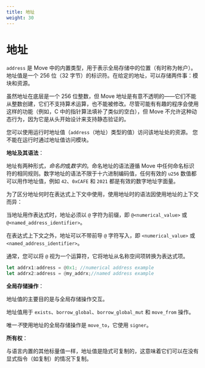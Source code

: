 ```yaml
---
title: 地址
weight: 30
---
```


# 地址

`address` 是 Move 中的内置类型，用于表示全局存储中的位置（有时称为帐户）。地址值是一个 256 位（32 字节）的标识符。在给定的地址，可以存储两件事：模块和资源。

虽然地址在底层是一个 256 位整数，但 Move 地址是有意不透明的——它们不能从整数创建，它们不支持算术运算，也不能被修改。尽管可能有有趣的程序会使用这样的功能（例如，C 中的指针算法填补了类似的空白），但 Move 不允许这种动态行为，因为它是从头开始设计来支持静态验证的。

您可以使用运行时地址值（`address`（地址）类型的值）访问该地址处的资源。  您不能在运行时通过地址值访问模块。

**地址及其语法**：

地址有两种形式，*命名的*或*数字的*。命名地址的语法遵循 Move 中任何命名标识符的相同规则。数字地址的语法不限于十六进制编码值，任何有效的 `u256` 数值都可以用作地址值，例如 `42`、`0xCAFE` 和 `2021` 都是有效的数字地址字面量。

为了区分地址何时在表达式上下文中使用，使用地址时的语法因使用地址的上下文而异：

当地址用作表达式时，地址必须以 `@` 字符为前缀，即 `@<numerical_value>` 或 `@<named_address_identifier>`。

在表达式上下文之外，地址可以不带前导 `@` 字符写入，即 `<numerical_value>` 或 `<named_address_identifier>`。

通常，您可以将 `@` 视为一个运算符，它将地址从名称空间项转换为表达式项。

```rust
let addrx1:address = @0x1; //numerical address example
let addrx2:address = @my_addrx;//named address example
```

**全局存储操作**：

地址值的主要目的是与全局存储操作交互。

地址值用于 `exists`、`borrow_global`、`borrow_global_mut` 和 `move_from` 操作。

唯一*不*使用地址的全局存储操作是 `move_to`，它使用 `signer`。

**所有权**：

与语言内置的其他标量值一样，地址值是隐式可复制的，这意味着它们可以在没有显式指令（如复制）的情况下复制。

<!-- # Address

`address` is a built-in type in Move that is used to represent locations (sometimes called accounts) in global storage. An `address` value is a 256-bit (32-byte) identifier. At a given address, two things can be stored: Module and Resource.

Although an `address` is a 256-bit integer under the hood, Move addresses are intentionally opaque---they cannot be created from integers, they do not support arithmetic operations, and they cannot be modified. Even though there might be interesting programs that would use such a feature (e.g., pointer arithmetic in C fills a similar niche), Move does not allow this dynamic behavior because it has been designed from the ground up to support static verification.

You can use runtime address values (values of type `address`) to access resources at that address. You _cannot_ access modules at runtime via address values.

**Addresses and their syntax:**

Addresses come in two flavors, _named_ or _numerical_. The syntax for a named address follows the same rules for any named identifier in Move. The syntax of a numerical address is not restricted to hex-encoded values, and any valid `u256`  numerical value can be used as an address value, e.g., `42`, `0xCAFE`, and `2021` are all valid numerical address literals.

To distinguish when an address is being used in an expression context or not, the syntax when using an address differs depending on the context where it's used:

* When an address is used as an expression the address must be prefixed by the `@` character, i.e., `@<numerical_value>`or `@<named_address_identifier>`.
* Outside of expression contexts, the address may be written without the leading `@` character, i.e., `<numerical_value>` or `<named_address_identifier>`.

In general, you can think of `@` as an operator that takes an address from being a namespace item to being an expression item.

```rust
let addrx1:address = @0x1; //numerical address example
let addrx2:address = @my_addrx;//named address example
```

**Global Storage Operations:**

The primary purpose of `address` values are to interact with the global storage operations.

`address` values are used with the `exists`, `borrow_global`, `borrow_global_mut`, and `move_from` operations.

The only global storage operation that _does not_ use `address` is `move_to`, which uses `signer`.

**Ownership:**

As with the other scalar values built-in to the language, `address` values are implicitly copyable, meaning they can be copied without an explicit instruction such as `copy`. -->
